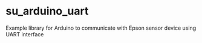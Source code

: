 # su_arduino_uart
Example library for Arduino to communicate with Epson sensor device using UART interface
